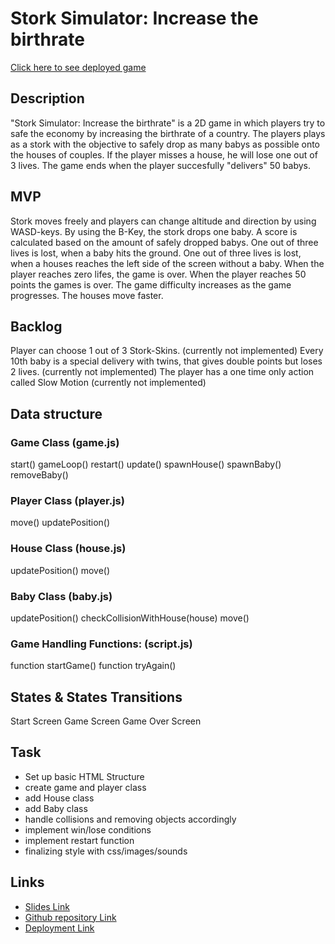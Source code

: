 # Stork Simulator: Increase the birthrate

[Click here to see deployed game](https://codewithmirko.github.io/increase-birthrate-game/)

## Description

"Stork Simulator: Increase the birthrate" is a 2D game in which players try to safe the economy by increasing the birthrate of a country. The players plays as a stork with the objective to safely drop as many babys as possible onto the houses of couples. If the player misses a house, he will lose one out of 3 lives. The game ends when the player succesfully "delivers" 50 babys.

## MVP

Stork moves freely and players can change altitude and direction by using WASD-keys.
By using the B-Key, the stork drops one baby.
A score is calculated based on the amount of safely dropped babys.
One out of three lives is lost, when a baby hits the ground.
One out of three lives is lost, when a houses reaches the left side of the screen without a baby.
When the player reaches zero lifes, the game is over.
When the player reaches 50 points the games is over.
The game difficulty increases as the game progresses. The houses move faster.

## Backlog

Player can choose 1 out of 3 Stork-Skins. (currently not implemented)
Every 10th baby is a special delivery with twins, that gives double points but loses 2 lives. (currently not implemented)
The player has a one time only action called Slow Motion (currently not implemented)

## Data structure

### Game Class (game.js)

start()
gameLoop()
restart()
update()
spawnHouse()
spawnBaby()
removeBaby()

### Player Class (player.js)

move()
updatePosition()

### House Class (house.js)

updatePosition()
move()

### Baby Class (baby.js)

updatePosition()
checkCollisionWithHouse(house)
move()

### Game Handling Functions: (script.js)

function startGame()
function tryAgain()

## States & States Transitions

Start Screen
Game Screen
Game Over Screen

## Task

- Set up basic HTML Structure
- create game and player class
- add House class
- add Baby class
- handle collisions and removing objects accordingly
- implement win/lose conditions
- implement restart function
- finalizing style with css/images/sounds

## Links

- [Slides Link](http://slides.com)
- [Github repository Link](https://github.com/codewithmirko/increase-birthrate-game)
- [Deployment Link](https://codewithmirko.github.io/increase-birthrate-game/)
